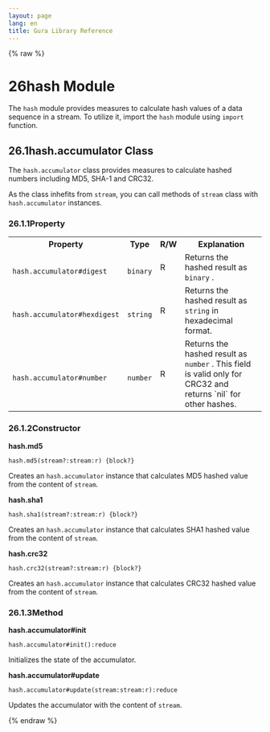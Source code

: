 ```yaml
---
layout: page
lang: en
title: Gura Library Reference
---
```


{% raw %}
<h1><span class="caption-index-1">26</span><a name="anchor-26"></a>hash Module</h1>
<p>
The <code>hash</code> module provides measures to calculate hash values of a data sequence in a stream. To utilize it, import the <code>hash</code> module using <code>import</code> function.
</p>
<h2><span class="caption-index-2">26.1</span><a name="anchor-26-1"></a>hash.accumulator Class</h2>
<p>
The <code>hash.accumulator</code> class provides measures to calculate hashed numbers including MD5, SHA-1 and CRC32.
</p>
<p>
As the class inhefits from <code>stream</code>, you can call methods of <code>stream</code> class with <code>hash.accumulator</code> instances.
</p>
<h3><span class="caption-index-3">26.1.1</span><a name="anchor-26-1-1"></a>Property</h3>
<p>
<table>
<tr>
<th>
Property</th>
<th>
Type</th>
<th>
R/W</th>
<th>
Explanation</th>
</tr>


<tr>
<td>
<code>
hash.accumulator#digest</code>
</td>
<td>
<code>
binary</code>
</td>
<td>
R</td>

<td>
Returns the hashed result as <code>
binary</code>
.</td>
</tr>


<tr>
<td>
<code>
hash.accumulator#hexdigest</code>
</td>
<td>
<code>
string</code>
</td>
<td>
R</td>

<td>
Returns the hashed result as <code>
string</code>
 in hexadecimal format.</td>
</tr>


<tr>
<td>
<code>
hash.accumulator#number</code>
</td>
<td>
<code>
number</code>
</td>
<td>
R</td>

<td>
Returns the hashed result as <code>
number</code>
.
This field is valid only for CRC32 and returns `nil` for other hashes.</td>
</tr>


</table>

</p>
<h3><span class="caption-index-3">26.1.2</span><a name="anchor-26-1-2"></a>Constructor</h3>
<p>
<strong>hash.md5</strong>
</p>
<p>
<code>hash.md5(stream?:stream:r) {block?}</code>
</p>
<p>
Creates an <code>hash.accumulator</code> instance that calculates MD5 hashed value from the content of <code>stream</code>.
</p>
<p>
<strong>hash.sha1</strong>
</p>
<p>
<code>hash.sha1(stream?:stream:r) {block?}</code>
</p>
<p>
Creates an <code>hash.accumulator</code> instance that calculates SHA1 hashed value from the content of <code>stream</code>.
</p>
<p>
<strong>hash.crc32</strong>
</p>
<p>
<code>hash.crc32(stream?:stream:r) {block?}</code>
</p>
<p>
Creates an <code>hash.accumulator</code> instance that calculates CRC32 hashed value from the content of <code>stream</code>.
</p>
<h3><span class="caption-index-3">26.1.3</span><a name="anchor-26-1-3"></a>Method</h3>
<p>
<strong>hash.accumulator#init</strong>
</p>
<p>
<code>hash.accumulator#init():reduce</code>
</p>
<p>
Initializes the state of the accumulator.
</p>
<p>
<strong>hash.accumulator#update</strong>
</p>
<p>
<code>hash.accumulator#update(stream:stream:r):reduce</code>
</p>
<p>
Updates the accumulator with the content of <code>stream</code>.
</p>
<p />

{% endraw %}
